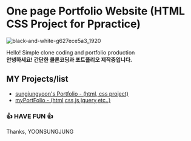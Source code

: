 # One page Portfolio Website (HTML CSS Project for Ppractice)
![black-and-white-g627ece5a3_1920](https://user-images.githubusercontent.com/87048278/143195474-a41228c6-6236-4a10-81ee-ac5f1c16cae2.jpg)



 
Hello! Simple clone coding and portfolio production   
<b>안녕하세요! 간단한 클론코딩과 포트폴리오 제작중입니다.</b>


## MY Projects/list

 - [sungjungyoon's Portfolio - (html, css project)](https://github.com/sungjungyoon/)
 - [myPortFolio - (html,css,js,jquery,etc..)](https://sungjungyoon.github.io/PORTFOLIO/) 
 
  

### 👍 HAVE FUN 👍
Thanks, YOONSUNGJUNG


